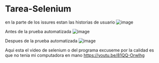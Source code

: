 # Tarea-Selenium


en la parte de los issures estan las historias de usuario 
![image](https://github.com/user-attachments/assets/1bd97251-f787-4c6b-9e1b-862a839a6700)


Antes de la prueba automatizada 
![image](https://github.com/user-attachments/assets/bd814118-8bf6-4fcb-ae13-d08c3c663834)


Despues de la prueba automatizada
![image](https://github.com/user-attachments/assets/2074eb36-2fcd-484e-9537-379f86c1e4bf)

Aqui esta el video de selenium o del programa excuseme por la calidad es que no tenia mi computadora en mano 
https://youtu.be/81QQ-Orwlhg 
